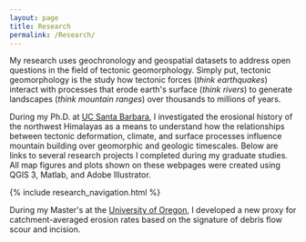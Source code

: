 ```yaml
---
layout: page
title: Research
permalink: /Research/
---
```


My research uses geochronology and geospatial datasets to address open questions in the field of tectonic geomorphology. Simply put, tectonic geomorphology is the study how tectonic forces (<i>think earthquakes</i>) interact with processes that erode earth's surface (<i>think rivers</i>) to generate landscapes (<i>think mountain ranges</i>) over thousands to millions of years.

During my Ph.D. at [UC Santa Barbara](https://www.geol.ucsb.edu/), I investigated the erosional history of the northwest Himalayas as a means to understand how the relationships between tectonic deformation, climate, and surface processes influence mountain building over geomorphic and geologic timescales. Below are links to several research projects I completed during my graduate studies. All map figures and plots shown on these webpages were created using QGIS 3, Matlab, and Adobe Illustrator.

{% include research_navigation.html %}

During my Master's at the [University of Oregon](https://naturalsciences.uoregon.edu/earth-sciences), I developed a new proxy for catchment-averaged erosion rates based on the signature of debris flow scour and incision. 
